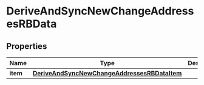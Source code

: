

# DeriveAndSyncNewChangeAddressesRBData


## Properties

| Name | Type | Description | Notes |
|------------ | ------------- | ------------- | -------------|
|**item** | [**DeriveAndSyncNewChangeAddressesRBDataItem**](DeriveAndSyncNewChangeAddressesRBDataItem.md) |  |  |



